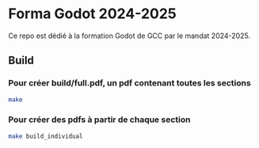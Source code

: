 
# Forma Godot 2024-2025

Ce repo est dédié à la formation Godot de GCC par le mandat 2024-2025.

## Build

### Pour créer build/full.pdf, un pdf contenant toutes les sections

```sh
make
```

### Pour créer des pdfs à partir de chaque section

```sh
make build_individual
```


